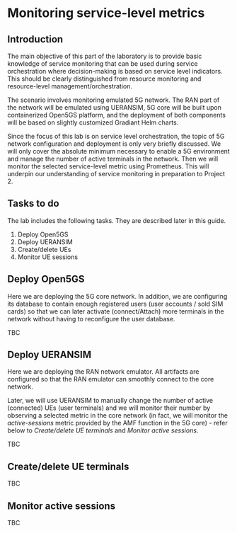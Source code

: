 # Monitoring service-level metrics
## Introduction
The main objective of this part of the laboratory is to provide basic knowledge of service monitoring that can be used during service orchestration where decision-making is based on service level indicators. This should be clearly distinguished from resource monitoring and resource-level management/orchestration.

The scenario involves monitoring emulated 5G network. The RAN part of the network will be emulated using UERANSIM, 5G core will be built upon containerized Open5GS platform, and the deployment of both components will be based on slightly customized Gradiant Helm charts.

Since the focus of this lab is on service level orchestration, the topic of 5G network configuration and deployment is only very briefly discussed. We will only cover the absolute minimum necessary to enable a 5G environment and manage the number of active terminals in the network. Then we will monitor the selected service-level metric using Prometheus. This will underpin our understanding of service monitoring in preparation to Project 2.

## Tasks to do

The lab includes the following tasks. They are described later in this guide.

1. Deploy Open5GS
2. Deploy UERANSIM
3. Create/delete UEs
4. Monitor UE sessions

## Deploy Open5GS
Here we are deploying the 5G core network. In addition, we are configuring its database to contain enough registered users (user accounts / sold SIM cards) so that we can later activate (connect/Attach) more terminals in the network without having to reconfigure the user database.

TBC

## Deploy UERANSIM
Here we are deploying the RAN network emulator. All artifacts are configured so that the RAN emulator can smoothly connect to the core network.

Later, we will use UERANSIM to manually change the number of active (connected) UEs (user terminals) and we will monitor their number by observing a selected metric in the core network (in fact, we will monitor the _active-sessions_ metric provided by the AMF function in the 5G core) - refer below to _Create/delete UE terminals_ and _Monitor active sessions_.

TBC

## Create/delete UE terminals
TBC

## Monitor active sessions
TBC
